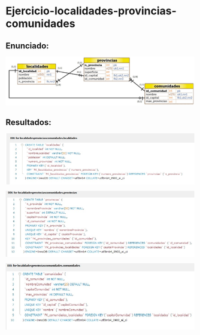 # Ejercicio-localidades-provincias-comunidades


## Enunciado:

![Enunciado](img/Localidades-Provincias-Comunidades.jpg)

## Resultados:

![Tabla localidades](img/Tabla%20Localidades.jpg)

![Tabla provincias](img/Tabla%20provincias%20.jpg)

![Tabla comunidades](img/Tabla%20comunidades.jpg)



